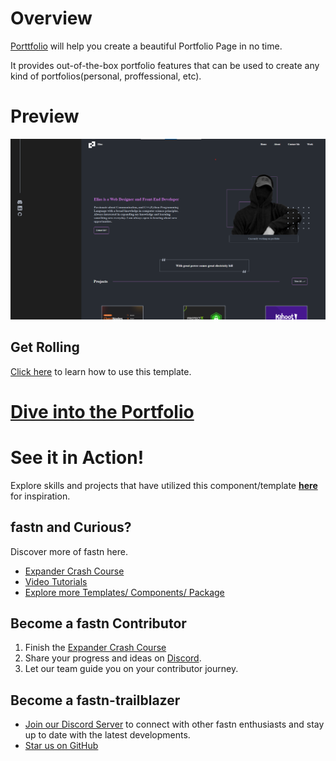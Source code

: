 # Overview

[Porttfolio](https://rutukapate.github.io/Portfolio/) will help you create
a beautiful Portfolio Page in no time.

It provides out-of-the-box portfolio features that can be used to create any
kind of portfolios(personal, proffessional, etc).

# Preview

![Portfolio](.github/assets/portfolio.png)

## Get Rolling

[Click here](https://rutukapate.github.io/Portfolio/) to learn how to use this template.

# [Dive into the Portfolio](https://rutukapate.github.io/Portfolio/)

# See it in Action!

Explore skills and projects that have utilized this component/template 
**[here](https://rutukapate.github.io/Portfolio/)** for
inspiration.

## fastn and Curious?

Discover more of fastn here.

- [Expander Crash Course](https://fastn.com/expander/)
- [Video Tutorials](https://fastn.com/expander/hello-world/-/build/)
- [Explore more Templates/ Components/ Package](https://fastn.com/featured/)

## Become a fastn Contributor

1.  Finish the [Expander Crash Course](https://fastn.com/expander/)
2.  Share your progress and ideas on [Discord](https://discord.gg/bucrdvptYd).
3.  Let our team guide you on your contributor journey.

## Become a fastn-trailblazer

- [Join our Discord Server](https://discord.gg/bucrdvptYd) to connect with other fastn enthusiasts and stay up to date with the latest developments.
- [Star us on GitHub](https://github.com/fastn-stack/fastn/)
